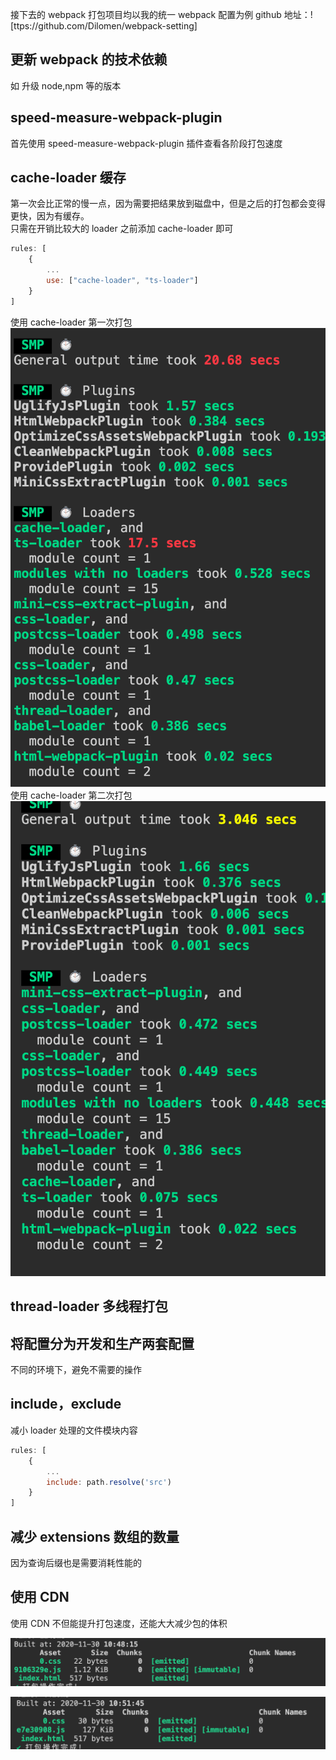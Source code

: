 接下去的 webpack 打包项目均以我的统一 webpack 配置为例
github 地址：![ttps://github.com/Dilomen/webpack-setting]

## 更新 webpack 的技术依赖

如 升级 node,npm 等的版本

## speed-measure-webpack-plugin

首先使用 speed-measure-webpack-plugin 插件查看各阶段打包速度

## cache-loader 缓存

第一次会比正常的慢一点，因为需要把结果放到磁盘中，但是之后的打包都会变得更快，因为有缓存。  
只需在开销比较大的 loader 之前添加 cache-loader 即可

```js
rules: [
    {
        ...
        use: ["cache-loader", "ts-loader"]
    }
]
```

使用 cache-loader 第一次打包  
<a data-fancybox title="不使用cache-loader" href="/框架/no_cache_loader.png">![不使用cache-loader](/框架/no_cache_loader.png)</a>
使用 cache-loader 第二次打包  
<a data-fancybox title="使用cache-loader" href="/框架/used_cache_loader.png">![使用cache-loader](/框架/used_cache_loader.png)</a>

## thread-loader 多线程打包

## 将配置分为开发和生产两套配置

不同的环境下，避免不需要的操作

## include，exclude

减小 loader 处理的文件模块内容

```js
rules: [
    {
        ...
        include: path.resolve('src')
    }
]
```

## 减少 extensions 数组的数量

因为查询后缀也是需要消耗性能的

## 使用 CDN

使用 CDN 不但能提升打包速度，还能大大减少包的体积

<a data-fancybox title="'使用CDN'" href="/框架/webpack_use_cdn.png">!['使用CDN'](/框架/webpack_use_cdn.png)</a>

<a data-fancybox title="'不使用CDN'" href="/框架/webpack_nouse_cdn.png">!['不使用CDN'](/框架/webpack_nouse_cdn.png)</a>
